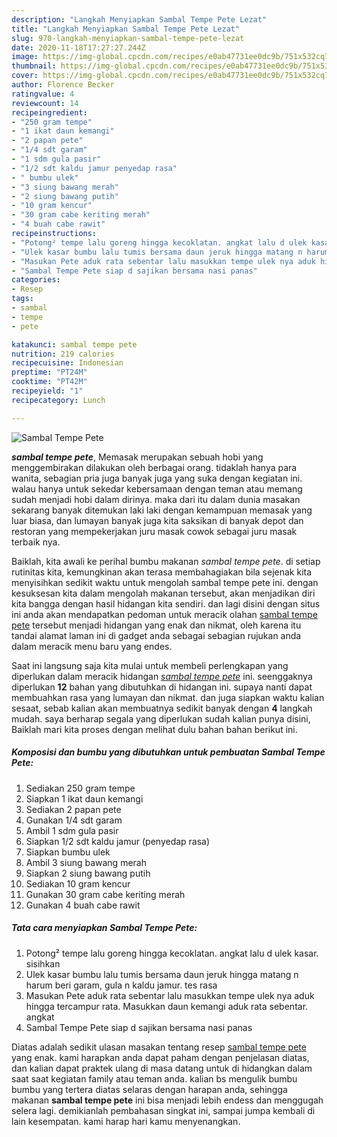 ```yaml
---
description: "Langkah Menyiapkan Sambal Tempe Pete Lezat"
title: "Langkah Menyiapkan Sambal Tempe Pete Lezat"
slug: 970-langkah-menyiapkan-sambal-tempe-pete-lezat
date: 2020-11-18T17:27:27.244Z
image: https://img-global.cpcdn.com/recipes/e0ab47731ee0dc9b/751x532cq70/sambal-tempe-pete-foto-resep-utama.jpg
thumbnail: https://img-global.cpcdn.com/recipes/e0ab47731ee0dc9b/751x532cq70/sambal-tempe-pete-foto-resep-utama.jpg
cover: https://img-global.cpcdn.com/recipes/e0ab47731ee0dc9b/751x532cq70/sambal-tempe-pete-foto-resep-utama.jpg
author: Florence Becker
ratingvalue: 4
reviewcount: 14
recipeingredient:
- "250 gram tempe"
- "1 ikat daun kemangi"
- "2 papan pete"
- "1/4 sdt garam"
- "1 sdm gula pasir"
- "1/2 sdt kaldu jamur penyedap rasa"
- " bumbu ulek"
- "3 siung bawang merah"
- "2 siung bawang putih"
- "10 gram kencur"
- "30 gram cabe keriting merah"
- "4 buah cabe rawit"
recipeinstructions:
- "Potong² tempe lalu goreng hingga kecoklatan. angkat lalu d ulek kasar. sisihkan"
- "Ulek kasar bumbu lalu tumis bersama daun jeruk hingga matang n harum beri garam, gula n kaldu jamur. tes rasa"
- "Masukan Pete aduk rata sebentar lalu masukkan tempe ulek nya aduk hingga tercampur rata. Masukkan daun kemangi aduk rata sebentar. angkat"
- "Sambal Tempe Pete siap d sajikan bersama nasi panas"
categories:
- Resep
tags:
- sambal
- tempe
- pete

katakunci: sambal tempe pete 
nutrition: 219 calories
recipecuisine: Indonesian
preptime: "PT24M"
cooktime: "PT42M"
recipeyield: "1"
recipecategory: Lunch

---
```



![Sambal Tempe Pete](https://img-global.cpcdn.com/recipes/e0ab47731ee0dc9b/751x532cq70/sambal-tempe-pete-foto-resep-utama.jpg)

<b><i>sambal tempe pete</i></b>, Memasak merupakan sebuah hobi yang menggembirakan dilakukan oleh berbagai orang. tidaklah hanya para wanita, sebagian pria juga banyak juga yang suka dengan kegiatan ini. walau hanya untuk sekedar kebersamaan dengan teman atau memang sudah menjadi hobi dalam dirinya. maka dari itu dalam dunia masakan sekarang banyak ditemukan laki laki dengan kemampuan memasak yang luar biasa, dan lumayan banyak juga kita saksikan di banyak depot dan restoran yang mempekerjakan juru masak cowok sebagai juru masak terbaik nya.



Baiklah, kita awali ke perihal bumbu makanan <i>sambal tempe pete</i>. di setiap rutinitas kita, kemungkinan akan terasa membahagiakan bila sejenak kita menyisihkan sedikit waktu untuk mengolah sambal tempe pete ini. dengan kesuksesan kita dalam mengolah makanan tersebut, akan menjadikan diri kita bangga dengan hasil hidangan kita sendiri. dan lagi disini dengan situs ini anda akan mendapatkan pedoman untuk meracik olahan <u>sambal tempe pete</u> tersebut menjadi hidangan yang enak dan nikmat, oleh karena itu tandai alamat laman ini di gadget anda sebagai sebagian rujukan anda dalam meracik menu baru yang endes.


Saat ini langsung saja kita mulai untuk membeli perlengkapan yang diperlukan dalam meracik hidangan <u><i>sambal tempe pete</i></u> ini. seenggaknya diperlukan <b>12</b> bahan yang dibutuhkan di hidangan ini. supaya nanti dapat membuahkan rasa yang lumayan dan nikmat. dan juga siapkan waktu kalian sesaat, sebab kalian akan membuatnya sedikit banyak dengan <b>4</b> langkah mudah. saya berharap segala yang diperlukan sudah kalian punya disini, Baiklah mari kita proses dengan melihat dulu bahan bahan berikut ini.

<!--inarticleads1-->

##### Komposisi dan bumbu yang dibutuhkan untuk pembuatan Sambal Tempe Pete:

1. Sediakan 250 gram tempe
1. Siapkan 1 ikat daun kemangi
1. Sediakan 2 papan pete
1. Gunakan 1/4 sdt garam
1. Ambil 1 sdm gula pasir
1. Siapkan 1/2 sdt kaldu jamur (penyedap rasa)
1. Siapkan  bumbu ulek
1. Ambil 3 siung bawang merah
1. Siapkan 2 siung bawang putih
1. Sediakan 10 gram kencur
1. Gunakan 30 gram cabe keriting merah
1. Gunakan 4 buah cabe rawit




<!--inarticleads2-->

##### Tata cara menyiapkan Sambal Tempe Pete:

1. Potong² tempe lalu goreng hingga kecoklatan. angkat lalu d ulek kasar. sisihkan
1. Ulek kasar bumbu lalu tumis bersama daun jeruk hingga matang n harum beri garam, gula n kaldu jamur. tes rasa
1. Masukan Pete aduk rata sebentar lalu masukkan tempe ulek nya aduk hingga tercampur rata. Masukkan daun kemangi aduk rata sebentar. angkat
1. Sambal Tempe Pete siap d sajikan bersama nasi panas




Diatas adalah sedikit ulasan masakan tentang resep <u>sambal tempe pete</u> yang enak. kami harapkan anda dapat paham dengan penjelasan diatas, dan kalian dapat praktek ulang di masa datang untuk di hidangkan dalam saat saat kegiatan family atau teman anda. kalian bs mengulik bumbu bumbu yang tertera diatas selaras dengan harapan anda, sehingga makanan <b>sambal tempe pete</b> ini bisa menjadi lebih endess dan menggugah selera lagi. demikianlah pembahasan singkat ini, sampai jumpa kembali di lain kesempatan. kami harap hari kamu menyenangkan.
